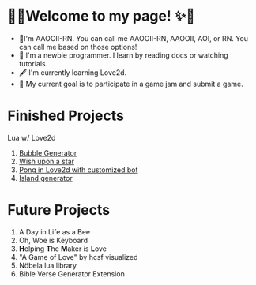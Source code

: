 # 🎇✨Welcome to my page! ✨🎇
- 📝I'm AAOOII-RN. You can call me AAOOII-RN, AAOOII, AOI, or RN. You can call me based on those options!
- 🤗 I'm a newbie programmer. I learn by reading docs or watching tutorials.
- 🖋 I'm currently learning Love2d.
- 🎯 My current goal is to participate in a game jam and submit a game.

# Finished Projects

Lua w/ Love2d
1. [Bubble Generator](https://github.com/AAOOII-RN/Bubble-Generator)
2. [Wish upon a star](https://github.com/AAOOII-RN/Wish_upon_a_star)
3. [Pong in Love2d with customized bot](https://github.com/AAOOII-RN/Pong_Love2d)
4. [Island generator](https://github.com/AAOOII-RN/Island-Generator.git)

# Future Projects
1. A Day in Life as a Bee
2. Oh, Woe is Keyboard
3. **H**elping **T**he **M**aker is **L**ove
4. "A Game of Love" by hcsf visualized
5. Nöbela lua library
6. Bible Verse Generator Extension
